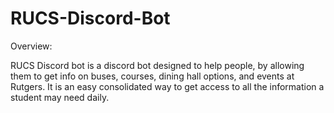# RUCS-Discord-Bot

Overview: 

RUCS Discord bot is a discord bot designed to help people, by allowing them to get info on buses, courses, dining hall options, and events at Rutgers. It is an easy consolidated way  to get access to all the information a student may need daily. 
